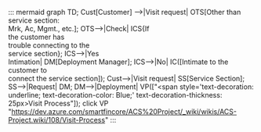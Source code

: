 ::: mermaid
 graph TD;
 Cust[Customer] -->|Visit request| OTS[Other than service section: <br> Mrk, Ac, Mgmt., etc.];
OTS-->|Check| ICS{If<br> the customer has <br>trouble connecting to the<br> service section};
ICS-->|Yes<br> Intimation| DM[Deployment Manager];
ICS-->|No| IC([Intimate to the customer to<br> connect the service section]);
Cust-->|Visit request| SS[Service Section];
SS-->|Request| DM;
DM-->|Deployment| VP(["<span style='text-decoration: underline; text-decoration-color: Blue;' text-decoration-thickness: 25px>Visit Process</span>"]);
click VP
"https://dev.azure.com/smartfincore/ACS%20Project/_wiki/wikis/ACS-Project.wiki/108/Visit-Process"
:::
